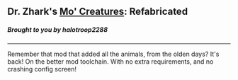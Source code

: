 Dr. Zhark's [Mo' Creatures](https://mocreatures.org): Refabricated
----------------------------------------

##### Brought to you by halotroop2288

----------------------------------------
Remember that mod that added all the animals, from the olden days?
It's back! On the better mod toolchain.
With no extra requirements, and no crashing config screen!
